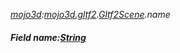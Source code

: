 _[mojo3d](../../modules/mojo3d/mojo3d-module.md):[mojo3d.gltf2](../../modules/mojo3d/mojo3d-gltf2.md).[Gltf2Scene](../../modules/mojo3d/mojo3d-gltf2-gltf2scene.md).name_
##### Field name:[String](../../modules/wonkey/wonkey-types-string.md)
